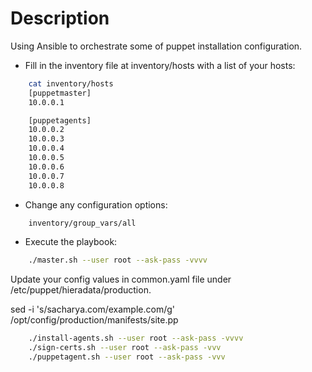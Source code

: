 Description
===

Using Ansible to orchestrate some of puppet installation configuration. 

* Fill in the inventory file at inventory/hosts with a list of your hosts:
```bash
    cat inventory/hosts
    [puppetmaster]
    10.0.0.1

    [puppetagents]  
    10.0.0.2
    10.0.0.3  
    10.0.0.4
    10.0.0.5
    10.0.0.6
    10.0.0.7
    10.0.0.8
```

* Change any configuration options:
```bash
    inventory/group_vars/all
```

* Execute the playbook:
```bash
    ./master.sh --user root --ask-pass -vvvv
```

Update your config values in  common.yaml file under /etc/puppet/hieradata/production.

sed -i 's/sacharya\.com/example\.com/g' /opt/config/production/manifests/site.pp

```bash
    ./install-agents.sh --user root --ask-pass -vvvv
    ./sign-certs.sh --user root --ask-pass -vvv
    ./puppetagent.sh --user root --ask-pass -vvv	
```
